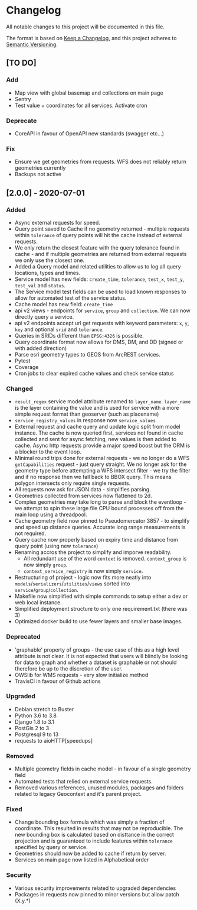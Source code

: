 # Changelog
All notable changes to this project will be documented in this file.

The format is based on [Keep a Changelog](https://keepachangelog.com/en/1.0.0/),
and this project adheres to [Semantic Versioning](https://semver.org/spec/v2.0.0.html).


## [TO DO]

### Add
- Map view with global basemap and collections on main page
- Sentry
- Test value + coordinates for all services. Activate cron

### Deprecate
- CoreAPI in favour of OpenAPI new standards (swagger etc...)

### Fix
- Ensure we get geometries from requests. WFS does not reliably return geometries currently
- Backups not active


## [2.0.0] - 2020-07-01
### Added
- Async external requests for speed.
- Query point saved to Cache if no geometry returned - multiple requests within `tolerance` of query points will hit the cache instead of external requests.
- We only return the closest feature with the query tolerance found in cache - and if multiple geometries are returned from external requests we only use the closest one.
- Added a Query model and related utilities to allow us to log all query locations, types and times.
- Service model has new fields: `create_time`, `tolerance`, `test_x`, `test_y`, `test_val` and `status`. 
- The Service model test fields can be used to load known responses to allow for automated test of the service status.
- Cache model has new field: `create_time`
- api v2 views - endpoints for `service`, `group` and `collection`. We can now directly query a service.
- api v2 endpoints accept url get requests with keyword parameters: `x`, `y`, `key` and optional `srid` and `tolerance`.
- Queries in SRIDs different than `EPSG:4326` is possible.
- Query coordinate format now allows for DMS, DM, and DD (signed or with added direction)
- Parse esri geometry types to GEOS from ArcREST services.
- Pytest 
- Coverage
- Cron jobs to clear expired cache values and check service status

### Changed
- `result_regex` service model attribute renamed to `layer_name`. `layer_name` is the layer containing the value and is used for service with a more simple request format than geoserver (such as placename)
- `service_registry_values` in response now `service_values`
- External request and cache query and update logic split from model instance. The cache is now queried first, services not found in cache collected and sent for async fetching, new values is then added to cache. Async http requests provide a major speed boost but the ORM is a blocker to the event loop.
- Minimal round trips done for external requests - we no longer do a WFS `getCapabilities` request - just query straight. We no longer ask for the geometry type before attempting a WFS intersect filter - we try the filter and if no response then we fall back to BBOX query. This means polygon intersects only require single requests.
- All requests now ask for JSON data - simplifies parsing.
- Geometries collected from services now flattened to 2d.
- Complex geometries may take long to parse and block the eventloop - we attempt to spin these large file CPU bound processes off from the main loop using a threadpool.
- Cache geometry field now pinned to Pseudomercator 3857 - to simplify and speed up distance queries. Accurate long range measurements is not required.
- Query cache now properly based on expiry time and distance from query point (using new `tolerance`)
- Renaming accros the project to simplify and imporve readability.
    * All redundant use of the word `context` is removed. `context_group` is now simply `group`.
    * `context_service_registry` is now simply `service`.
- Restructuring of project - logic now fits more neatly into `models`/`serializers`/`utilities`/`views` sorted into `service`/`group`/`collection`.
- Makefile now simplified with simple commands to setup either a dev or web local instance.
- Simplified deployment structure to only one requirement.txt (there was 3)
- Optimized docker build to use fewer layers and smaller base images.

### Deprecated 
- 'graphable' property of groups - the use case of this as a high level attribute is not
clear. It is not expected that users will blindly be looking for data to graph and whether a dataset
is graphable or not should therefore be up to the discretion of the user.
- OWSlib for WMS requests - very slow initialize method
- TravisCI in favour of Github actions

### Upgraded 
- Debian stretch to Buster
- Python 3.6 to 3.8
- Django 1.8 to 3.1
- PostGis 2 to 3
- Postgresql 9 to 13
- requests to aioHTTP[speedups]

### Removed
- Multiple geometry fields in cache model - in favour of a single geometry field
- Automated tests that relied on external service requests.
- Removed various references, unused modules, packages and folders related to legacy Geocontext and it's parent project.

### Fixed
- Change bounding box formula which was simply a fraction of coordinate. This resulted in results that may not be reproducible. The new bounding box is calculated based on disttance in the correct projection and is guaranteed to include features within `tolerance` specified by query or service.
- Geometries should now be added to cache if return by server.
- Services on main page now listed in Alphabetical order

### Security
- Various security improvements related to upgraded dependencies
- Packages in requests now pinned to minor versions but allow patch (X.y.*)